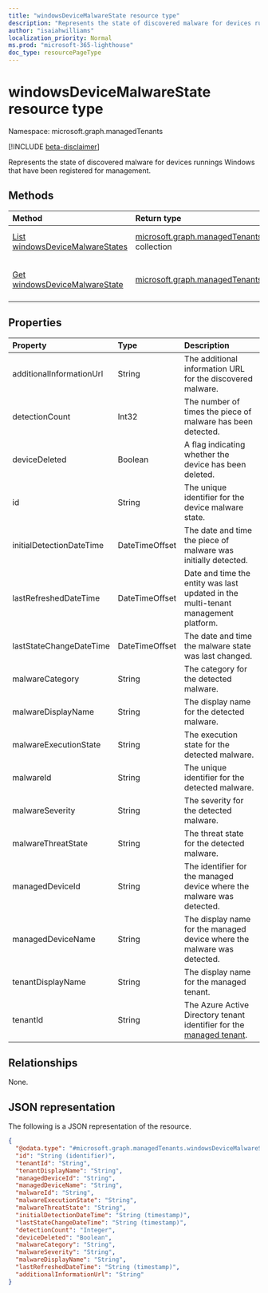 ```yaml
---
title: "windowsDeviceMalwareState resource type"
description: "Represents the state of discovered malware for devices runnings Windows that have been registered for management."
author: "isaiahwilliams"
localization_priority: Normal
ms.prod: "microsoft-365-lighthouse"
doc_type: resourcePageType
---
```


# windowsDeviceMalwareState resource type

Namespace: microsoft.graph.managedTenants

[!INCLUDE [beta-disclaimer](../../includes/beta-disclaimer.md)]

Represents the state of discovered malware for devices runnings Windows that have been registered for management.

## Methods
|Method|Return type|Description|
|:---|:---|:---|
|[List windowsDeviceMalwareStates](../api/managedtenants-managedtenant-list-windowsdevicemalwarestates.md)|[microsoft.graph.managedTenants.windowsDeviceMalwareState](../resources/managedtenants-windowsdevicemalwarestate.md) collection|Get a list of the [windowsDeviceMalwareState](../resources/managedtenants-windowsdevicemalwarestate.md) objects a
|[Get windowsDeviceMalwareState](../api/managedtenants-windowsdevicemalwarestate-get.md)|[microsoft.graph.managedTenants.windowsDeviceMalwareState](../resources/managedtenants-windowsdevicemalwarestate.md)|Read the properties and relationships of a [windowsDeviceMalwareState](../resources/managedtenants-windowsdevicemalwarestate.md) object.|

## Properties
|Property|Type|Description|
|:---|:---|:---|
|additionalInformationUrl|String|The additional information URL for the discovered malware.|
|detectionCount|Int32|The number of times the piece of malware has been detected.|
|deviceDeleted|Boolean|A flag indicating whether the device has been deleted.|
|id|String|The unique identifier for the device malware state.|
|initialDetectionDateTime|DateTimeOffset|The date and time the piece of malware was initially detected.|
|lastRefreshedDateTime|DateTimeOffset|Date and time the entity was last updated in the multi-tenant management platform.|
|lastStateChangeDateTime|DateTimeOffset|The date and time the malware state was last changed.|
|malwareCategory|String|The category for the detected malware.|
|malwareDisplayName|String|The display name for the detected malware.|
|malwareExecutionState|String|The execution state for the detected malware.|
|malwareId|String|The unique identifier for the detected malware.|
|malwareSeverity|String|The severity for the detected malware.|
|malwareThreatState|String|The threat state for the detected malware.|
|managedDeviceId|String|The identifier for the managed device where the malware was detected.|
|managedDeviceName|String|The display name for the managed device where the malware was detected.|
|tenantDisplayName|String|The display name for the managed tenant.|
|tenantId|String|The Azure Active Directory tenant identifier for the [managed tenant](../resources/managedtenants-tenant.md).|

## Relationships
None.

## JSON representation
The following is a JSON representation of the resource.
<!-- {
  "blockType": "resource",
  "keyProperty": "id",
  "@odata.type": "microsoft.graph.managedTenants.windowsDeviceMalwareState",
  "baseType": "microsoft.graph.entity",
  "openType": true
}
-->
``` json
{
  "@odata.type": "#microsoft.graph.managedTenants.windowsDeviceMalwareState",
  "id": "String (identifier)",
  "tenantId": "String",
  "tenantDisplayName": "String",
  "managedDeviceId": "String",
  "managedDeviceName": "String",
  "malwareId": "String",
  "malwareExecutionState": "String",
  "malwareThreatState": "String",
  "initialDetectionDateTime": "String (timestamp)",
  "lastStateChangeDateTime": "String (timestamp)",
  "detectionCount": "Integer",
  "deviceDeleted": "Boolean",
  "malwareCategory": "String",
  "malwareSeverity": "String",
  "malwareDisplayName": "String",
  "lastRefreshedDateTime": "String (timestamp)",
  "additionalInformationUrl": "String"
}
```
